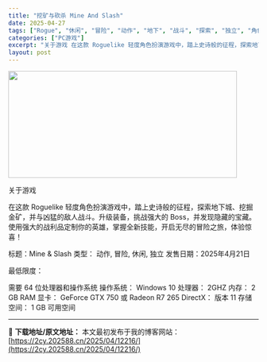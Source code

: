 ```yaml
---
title: "挖矿与砍杀 Mine And Slash"
date: 2025-04-27
tags: ["Rogue", "休闲", "冒险", "动作", "地下", "战斗", "探索", "独立", "角色", "角色扮演"]
categories: ["PC游戏"]
excerpt: "关于游戏 在这款 Roguelike 轻度角色扮演游戏中，踏上史诗般的征程，探索地下城、挖掘金矿，并与凶猛的敌人战斗。升级装备，挑战强大的 Boss，并发现隐藏的宝藏。使用强大的战利品定制你的英雄，掌握全新技能，开启无尽的冒险之旅，体验惊喜！ 标题：Mine &amp; Slash 类型： 动作, &hellip;"
layout: post
---
```


<img class="aligncenter size-full wp-image-12204" src="https://2cy.202588.cn/wp-content/uploads/2025/04/2025042714285931.webp" alt="" width="460" height="215" />

关于游戏

在这款 Roguelike 轻度角色扮演游戏中，踏上史诗般的征程，探索地下城、挖掘金矿，并与凶猛的敌人战斗。升级装备，挑战强大的 Boss，并发现隐藏的宝藏。使用强大的战利品定制你的英雄，掌握全新技能，开启无尽的冒险之旅，体验惊喜！

标题：Mine &amp; Slash
类型： 动作, 冒险, 休闲, 独立
发售日期：2025年4月21日

最低限度：

需要 64 位处理器和操作系统
操作系统： Windows 10
处理器： 2GHZ
内存： 2 GB RAM
显卡： GeForce GTX 750 或 Radeon R7 265
DirectX： 版本 11
存储空间： 1 GB 可用空间

---
📖 **下载地址/原文地址：** 本文最初发布于我的博客网站：[https://2cy.202588.cn/2025/04/12216/](https://2cy.202588.cn/2025/04/12216/)
